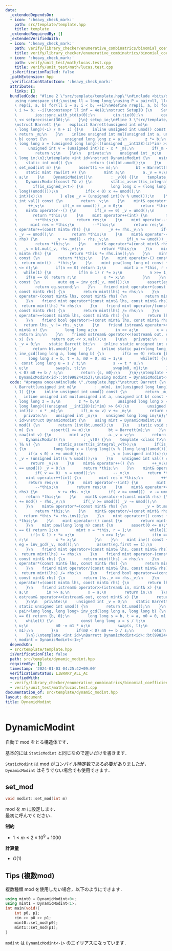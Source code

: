 ```yaml
---
data:
  _extendedDependsOn:
  - icon: ':heavy_check_mark:'
    path: src/template/template.hpp
    title: template
  _extendedRequiredBy: []
  _extendedVerifiedWith:
  - icon: ':heavy_check_mark:'
    path: verify/library_checker/enumerative_combinatrics/binomial_coefficient_prime_mod.test.cpp
    title: verify/library_checker/enumerative_combinatrics/binomial_coefficient_prime_mod.test.cpp
  - icon: ':heavy_check_mark:'
    path: verify/unit_test/math/lucas.test.cpp
    title: verify/unit_test/math/lucas.test.cpp
  _isVerificationFailed: false
  _pathExtension: hpp
  _verificationStatusIcon: ':heavy_check_mark:'
  attributes:
    links: []
  bundledCode: "#line 2 \"src/template/template.hpp\"\n#include <bits/stdc++.h>\n\
    using namespace std;\nusing ll = long long;\nusing P = pair<ll, ll>;\n#define\
    \ rep(i, a, b) for(ll i = a; i < b; ++i)\n#define rrep(i, a, b) for(ll i = a;\
    \ i >= b; --i)\nconstexpr ll inf = 4e18;\nstruct SetupIO {\n    SetupIO() {\n\
    \        ios::sync_with_stdio(0);\n        cin.tie(0);\n        cout << fixed\
    \ << setprecision(30);\n    }\n} setup_io;\n#line 3 \"src/template/dynamic_modint.hpp\"\
    \nstruct Barrett {\n    explicit Barrett(unsigned int m)\n        : _m(m), im((unsigned\
    \ long long)(-1) / m + 1) {}\n    inline unsigned int umod() const {\n       \
    \ return _m;\n    }\n    inline unsigned int mul(unsigned int a, unsigned int\
    \ b) const {\n        unsigned long long z = a;\n        z *= b;\n        unsigned\
    \ long long x = (unsigned long long)(((unsigned __int128)(z)*im) >> 64);\n   \
    \     unsigned int v = (unsigned int)(z - x * _m);\n        if(_m <= v) v += _m;\n\
    \        return v;\n    }\n\n   private:\n    unsigned int _m;\n    unsigned long\
    \ long im;\n};\ntemplate <int id>\nstruct DynamicModint {\n    using mint = DynamicModint;\n\
    \    static int mod() {\n        return (int)bt.umod();\n    }\n    static void\
    \ set_mod(int m) {\n        assert(1 <= m);\n        bt = Barrett(m);\n    }\n\
    \    static mint raw(int v) {\n        mint a;\n        a._v = v;\n        return\
    \ a;\n    }\n    DynamicModint()\n        : _v(0) {}\n    template <class T>\n\
    \    DynamicModint(const T& v) {\n        static_assert(is_integral_v<T>);\n \
    \       if(is_signed_v<T>) {\n            long long x = (long long)(v % (long\
    \ long)(umod()));\n            if(x < 0) x += umod();\n            _v = (unsigned\
    \ int)(x);\n        } else _v = (unsigned int)(v % umod());\n    }\n    unsigned\
    \ int val() const {\n        return _v;\n    }\n    mint& operator++() {\n   \
    \     ++_v;\n        if(_v == umod()) _v = 0;\n        return *this;\n    }\n\
    \    mint& operator--() {\n        if(_v == 0) _v = umod();\n        --_v;\n \
    \       return *this;\n    }\n    mint operator++(int) {\n        mint res = *this;\n\
    \        ++*this;\n        return res;\n    }\n    mint operator--(int) {\n  \
    \      mint res = *this;\n        --*this;\n        return res;\n    }\n    mint&\
    \ operator+=(const mint& rhs) {\n        _v += rhs._v;\n        if(_v >= umod())\
    \ _v -= umod();\n        return *this;\n    }\n    mint& operator-=(const mint&\
    \ rhs) {\n        _v += mod() - rhs._v;\n        if(_v >= umod()) _v -= umod();\n\
    \        return *this;\n    }\n    mint& operator*=(const mint& rhs) {\n     \
    \   _v = bt.mul(_v, rhs._v);\n        return *this;\n    }\n    mint& operator/=(const\
    \ mint& rhs) {\n        return *this *= rhs.inv();\n    }\n    mint operator+()\
    \ const {\n        return *this;\n    }\n    mint operator-() const {\n      \
    \  return mint() - *this;\n    }\n    mint pow(long long n) const {\n        assert(0\
    \ <= n);\n        if(n == 0) return 1;\n        mint x = *this, r = 1;\n     \
    \   while(1) {\n            if(n & 1) r *= x;\n            n >>= 1;\n        \
    \    if(n == 0) return r;\n            x *= x;\n        }\n    }\n    mint inv()\
    \ const {\n        auto eg = inv_gcd(_v, mod());\n        assert(eg.first == 1);\n\
    \        return eg.second;\n    }\n    friend mint operator+(const mint& lhs,\
    \ const mint& rhs) {\n        return mint(lhs) += rhs;\n    }\n    friend mint\
    \ operator-(const mint& lhs, const mint& rhs) {\n        return mint(lhs) -= rhs;\n\
    \    }\n    friend mint operator*(const mint& lhs, const mint& rhs) {\n      \
    \  return mint(lhs) *= rhs;\n    }\n    friend mint operator/(const mint& lhs,\
    \ const mint& rhs) {\n        return mint(lhs) /= rhs;\n    }\n    friend bool\
    \ operator==(const mint& lhs, const mint& rhs) {\n        return lhs._v == rhs._v;\n\
    \    }\n    friend bool operator!=(const mint& lhs, const mint& rhs) {\n     \
    \   return lhs._v != rhs._v;\n    }\n    friend istream& operator>>(istream& in,\
    \ mint& x) {\n        long long a;\n        in >> a;\n        x = a;\n       \
    \ return in;\n    }\n    friend ostream& operator<<(ostream& out, const mint&\
    \ x) {\n        return out << x.val();\n    }\n\n   private:\n    unsigned int\
    \ _v = 0;\n    static Barrett bt;\n    inline static unsigned int umod() {\n \
    \       return bt.umod();\n    }\n    inline static pair<long long, long long>\
    \ inv_gcd(long long a, long long b) {\n        if(a == 0) return {b, 0};\n   \
    \     long long s = b, t = a, m0 = 0, m1 = 1;\n        while(t) {\n          \
    \  const long long u = s / t;\n            s -= t * u;\n            m0 -= m1 *\
    \ u;\n            swap(s, t);\n            swap(m0, m1);\n        }\n        if(m0\
    \ < 0) m0 += b / s;\n        return {s, m0};\n    }\n};\ntemplate <int id>\nBarrett\
    \ DynamicModint<id>::bt(998244353);\nusing modint = DynamicModint<-1>;\n"
  code: "#pragma once\n#include \"./template.hpp\"\nstruct Barrett {\n    explicit\
    \ Barrett(unsigned int m)\n        : _m(m), im((unsigned long long)(-1) / m +\
    \ 1) {}\n    inline unsigned int umod() const {\n        return _m;\n    }\n \
    \   inline unsigned int mul(unsigned int a, unsigned int b) const {\n        unsigned\
    \ long long z = a;\n        z *= b;\n        unsigned long long x = (unsigned\
    \ long long)(((unsigned __int128)(z)*im) >> 64);\n        unsigned int v = (unsigned\
    \ int)(z - x * _m);\n        if(_m <= v) v += _m;\n        return v;\n    }\n\n\
    \   private:\n    unsigned int _m;\n    unsigned long long im;\n};\ntemplate <int\
    \ id>\nstruct DynamicModint {\n    using mint = DynamicModint;\n    static int\
    \ mod() {\n        return (int)bt.umod();\n    }\n    static void set_mod(int\
    \ m) {\n        assert(1 <= m);\n        bt = Barrett(m);\n    }\n    static mint\
    \ raw(int v) {\n        mint a;\n        a._v = v;\n        return a;\n    }\n\
    \    DynamicModint()\n        : _v(0) {}\n    template <class T>\n    DynamicModint(const\
    \ T& v) {\n        static_assert(is_integral_v<T>);\n        if(is_signed_v<T>)\
    \ {\n            long long x = (long long)(v % (long long)(umod()));\n       \
    \     if(x < 0) x += umod();\n            _v = (unsigned int)(x);\n        } else\
    \ _v = (unsigned int)(v % umod());\n    }\n    unsigned int val() const {\n  \
    \      return _v;\n    }\n    mint& operator++() {\n        ++_v;\n        if(_v\
    \ == umod()) _v = 0;\n        return *this;\n    }\n    mint& operator--() {\n\
    \        if(_v == 0) _v = umod();\n        --_v;\n        return *this;\n    }\n\
    \    mint operator++(int) {\n        mint res = *this;\n        ++*this;\n   \
    \     return res;\n    }\n    mint operator--(int) {\n        mint res = *this;\n\
    \        --*this;\n        return res;\n    }\n    mint& operator+=(const mint&\
    \ rhs) {\n        _v += rhs._v;\n        if(_v >= umod()) _v -= umod();\n    \
    \    return *this;\n    }\n    mint& operator-=(const mint& rhs) {\n        _v\
    \ += mod() - rhs._v;\n        if(_v >= umod()) _v -= umod();\n        return *this;\n\
    \    }\n    mint& operator*=(const mint& rhs) {\n        _v = bt.mul(_v, rhs._v);\n\
    \        return *this;\n    }\n    mint& operator/=(const mint& rhs) {\n     \
    \   return *this *= rhs.inv();\n    }\n    mint operator+() const {\n        return\
    \ *this;\n    }\n    mint operator-() const {\n        return mint() - *this;\n\
    \    }\n    mint pow(long long n) const {\n        assert(0 <= n);\n        if(n\
    \ == 0) return 1;\n        mint x = *this, r = 1;\n        while(1) {\n      \
    \      if(n & 1) r *= x;\n            n >>= 1;\n            if(n == 0) return\
    \ r;\n            x *= x;\n        }\n    }\n    mint inv() const {\n        auto\
    \ eg = inv_gcd(_v, mod());\n        assert(eg.first == 1);\n        return eg.second;\n\
    \    }\n    friend mint operator+(const mint& lhs, const mint& rhs) {\n      \
    \  return mint(lhs) += rhs;\n    }\n    friend mint operator-(const mint& lhs,\
    \ const mint& rhs) {\n        return mint(lhs) -= rhs;\n    }\n    friend mint\
    \ operator*(const mint& lhs, const mint& rhs) {\n        return mint(lhs) *= rhs;\n\
    \    }\n    friend mint operator/(const mint& lhs, const mint& rhs) {\n      \
    \  return mint(lhs) /= rhs;\n    }\n    friend bool operator==(const mint& lhs,\
    \ const mint& rhs) {\n        return lhs._v == rhs._v;\n    }\n    friend bool\
    \ operator!=(const mint& lhs, const mint& rhs) {\n        return lhs._v != rhs._v;\n\
    \    }\n    friend istream& operator>>(istream& in, mint& x) {\n        long long\
    \ a;\n        in >> a;\n        x = a;\n        return in;\n    }\n    friend\
    \ ostream& operator<<(ostream& out, const mint& x) {\n        return out << x.val();\n\
    \    }\n\n   private:\n    unsigned int _v = 0;\n    static Barrett bt;\n    inline\
    \ static unsigned int umod() {\n        return bt.umod();\n    }\n    inline static\
    \ pair<long long, long long> inv_gcd(long long a, long long b) {\n        if(a\
    \ == 0) return {b, 0};\n        long long s = b, t = a, m0 = 0, m1 = 1;\n    \
    \    while(t) {\n            const long long u = s / t;\n            s -= t *\
    \ u;\n            m0 -= m1 * u;\n            swap(s, t);\n            swap(m0,\
    \ m1);\n        }\n        if(m0 < 0) m0 += b / s;\n        return {s, m0};\n\
    \    }\n};\ntemplate <int id>\nBarrett DynamicModint<id>::bt(998244353);\nusing\
    \ modint = DynamicModint<-1>;"
  dependsOn:
  - src/template/template.hpp
  isVerificationFile: false
  path: src/template/dynamic_modint.hpp
  requiredBy: []
  timestamp: '2024-01-03 04:25:42+09:00'
  verificationStatus: LIBRARY_ALL_AC
  verifiedWith:
  - verify/library_checker/enumerative_combinatrics/binomial_coefficient_prime_mod.test.cpp
  - verify/unit_test/math/lucas.test.cpp
documentation_of: src/template/dynamic_modint.hpp
layout: document
title: DynamicModint
---
```


# DynamicModint

自動で $\mathrm{mod}$ をとる構造体です．

基本的には `StaticModint` と同じなので違いだけを書きます．

`StaticModint` は $\mathrm{mod}$ がコンパイル時定数である必要がありましたが， `DynamicModint` はそうでない場合でも使用できます．

## set_mod

```cpp
void modint::set_mod(int m)
```

$\mathrm{mod}$ を $m$ に設定します．<br>
最初に呼んでください．

**制約**

- $1 \leq m \leq 2 \times 10^9 + 1000$

**計算量**

- $O(1)$

## Tips (複数mod)

複数種類 $\mathrm{mod}$ を使用したい場合，以下のようにできます．

```cpp
using mint0 = DynamicModint<0>;
using mint1 = DynamicModint<1>;
int main(void){
    int p0, p1;
    cin >> p0 >> p1;
    mint0::set_mod(p0);
    mint1::set_mod(p1);
}
```

`modint` は `DynamicModint<-1>` のエイリアスになっています．